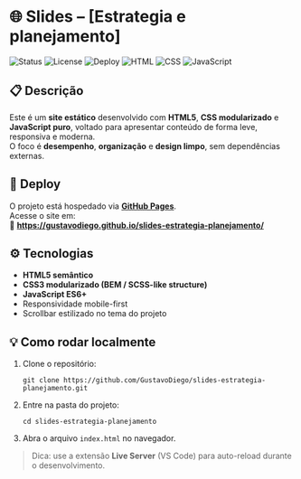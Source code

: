 

# 🌐 Slides – [Estrategia e planejamento]

![Status](https://img.shields.io/badge/status-online-brightgreen?style=flat-square)
![License](https://img.shields.io/badge/license-MIT-blue?style=flat-square)
![Deploy](https://img.shields.io/badge/deploy-GitHub%20Pages-181717?logo=github&style=flat-square)
![HTML](https://img.shields.io/badge/HTML-5-E34F26?logo=html5&style=flat-square)
![CSS](https://img.shields.io/badge/CSS-3-1572B6?logo=css3&style=flat-square)
![JavaScript](https://img.shields.io/badge/JavaScript-ES6-F7DF1E?logo=javascript&style=flat-square)

## 📋 Descrição

Este é um **site estático** desenvolvido com **HTML5**, **CSS modularizado** e **JavaScript puro**, voltado para apresentar conteúdo de forma leve, responsiva e moderna.  
O foco é **desempenho**, **organização** e **design limpo**, sem dependências externas.

## 🚀 Deploy

O projeto está hospedado via **[GitHub Pages](https://pages.github.com/)**.  
Acesse o site em:  
🔗 **https://gustavodiego.github.io/slides-estrategia-planejamento/**



## ⚙️ Tecnologias

- **HTML5 semântico**
- **CSS3 modularizado (BEM / SCSS-like structure)**
- **JavaScript ES6+**
- Responsividade mobile-first
- Scrollbar estilizado no tema do projeto

## 💡 Como rodar localmente

1. Clone o repositório:
   ```
   git clone https://github.com/GustavoDiego/slides-estrategia-planejamento.git

2. Entre na pasta do projeto:

   ```
   cd slides-estrategia-planejamento
3. Abra o arquivo `index.html` no navegador.

> Dica: use a extensão **Live Server** (VS Code) para auto-reload durante o desenvolvimento.

